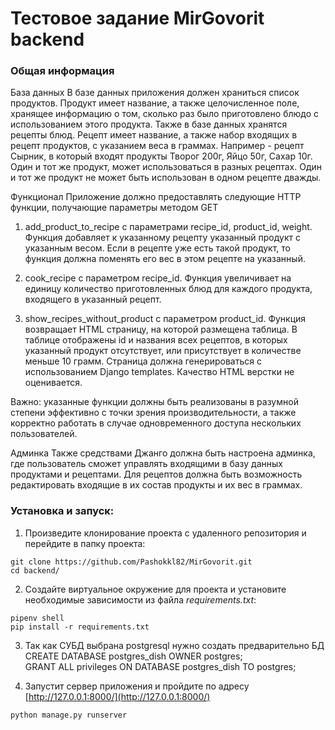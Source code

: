 # Тестовое задание MirGovorit backend
### Общая информация


База данных
В базе данных приложения должен храниться список продуктов. Продукт имеет название, а также целочисленное поле, хранящее информацию о том, сколько раз было приготовлено блюдо с использованием этого продукта. Также в базе данных хранятся рецепты блюд. Рецепт имеет название, а также набор входящих в рецепт продуктов, с указанием веса в граммах.
Например - рецепт Сырник, в который входят продукты Творог 200г, Яйцо 50г, Сахар 10г.
Один и тот же продукт, может использоваться в разных рецептах. Один и тот же продукт не может быть использован в одном рецепте дважды.

 

Функционал
Приложение должно предоставлять следующие HTTP функции, получающие параметры методом GET

1. add_product_to_recipe с параметрами recipe_id, product_id, weight. Функция добавляет к указанному рецепту указанный продукт с указанным весом. Если в рецепте уже есть такой продукт, то функция должна поменять его вес в этом рецепте на указанный.

2. cook_recipe c параметром recipe_id. Функция увеличивает на единицу количество приготовленных блюд для каждого продукта, входящего в указанный рецепт.

3. show_recipes_without_product с параметром product_id. Функция возвращает HTML страницу, на которой размещена таблица. В таблице отображены id и названия всех рецептов, в которых указанный продукт отсутствует, или присутствует в количестве меньше 10 грамм. Страница должна генерироваться с использованием Django templates. Качество HTML верстки не оценивается.

Важно: указанные функции должны быть реализованы в разумной степени эффективно с точки зрения производительности, а также корректно работать в случае одновременного доступа нескольких пользователей.

 

Админка
Также средствами Джанго должна быть настроена админка, где пользователь сможет управлять входящими в базу данных продуктами и рецептами. Для рецептов должна быть возможность редактировать входящие в их состав продукты и их вес в граммах.

### Установка и запуск:

1. Произведите клонирование проекта с удаленного репозитория и перейдите в папку проекта:
```
git clone https://github.com/Pashokkl82/MirGovorit.git
cd backend/
```

2. Создайте виртуальное окружение для проекта и установите необходимые зависимости из файла *requirements.txt*:  
```  
pipenv shell  
pip install -r requirements.txt  
```  

3. Так как СУБД выбрана postgresql нужно создать предварительно БД  
   CREATE DATABASE postgres_dish OWNER postgres;  
   GRANT ALL privileges ON DATABASE postgres_dish TO postgres;


4. Запустит сервер приложения и пройдите по адресу [http://127.0.0.1:8000/](http://127.0.0.1:8000/) 
```  
python manage.py runserver
```  
